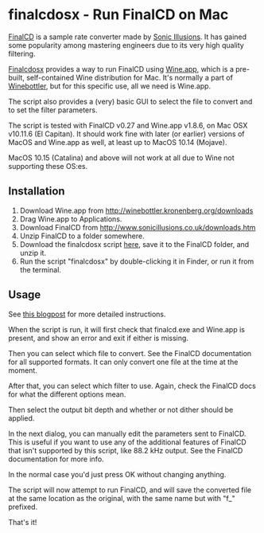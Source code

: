 # finalcdosx - Run FinalCD on Mac

[FinalCD](http://www.sonicillusions.co.uk/finalcd.htm) is a sample rate converter made by [Sonic Illusions](http://www.sonicillusions.co.uk). It has gained some popularity among mastering engineers due to its very high quality filtering. 

[Finalcdosx](https://www.electronicburger.com/software/finalcdosx/) provides a way to run FinalCD using [Wine.app](https://winebottler.kronenberg.org/specifications), which is a pre-built, self-contained Wine distribution for Mac. It's normally a part of [Winebottler](https://winebottler.kronenberg.org/), but for this specific use, all we need is Wine.app.

The script also provides a (very) basic GUI to select the file to convert and to set the filter parameters.

The script is tested with FinalCD v0.27 and Wine.app v1.8.6, on Mac OSX v10.11.6 (El Capitan). It should work fine with later (or earlier) versions of MacOS and Wine.app as well, at least up to MacOS 10.14 (Mojave). 

MacOS 10.15 (Catalina) and above will not work at all due to Wine not supporting these OS:es.

## Installation

1. Download Wine.app from http://winebottler.kronenberg.org/downloads
2. Drag Wine.app to Applications.
3. Download FinalCD from http://www.sonicillusions.co.uk/downloads.htm
4. Unzip FinalCD to a folder somewhere.
5. Download the finalcdosx script [here](https://www.electronicburger.com/software/finalcdosx/finalcdosx_0.2.0.zip), save it to the FinalCD folder, and unzip it.
7. Run the script "finalcdosx" by double-clicking it in Finder, or run it from the terminal.

## Usage

See [this blogpost](https://www.electronicburger.com/blog/finalcdosx-finalcd-on-mac/) for more detailed instructions.

When the script is run, it will first check that finalcd.exe and Wine.app is present, and show an error and exit if either is missing. 

Then you can select which file to convert. See the FinalCD documentation for all supported formats. It can only convert one file at the time at the moment.

After that, you can select which filter to use. Again, check the FinalCD docs for what the different options mean.

Then select the output bit depth and whether or not dither should be applied. 

In the next dialog, you can manually edit the parameters sent to FinalCD. This is useful if you want to use any of the additional features of FinalCD that isn't supported by this script, like 88.2 kHz output. See the FinalCD documentation for more info.

In the normal case you'd just press OK without changing anything.

The script will now attempt to run FinalCD, and will save the converted file at the same location as the original, with the same name but with "f_" prefixed.

That's it!

